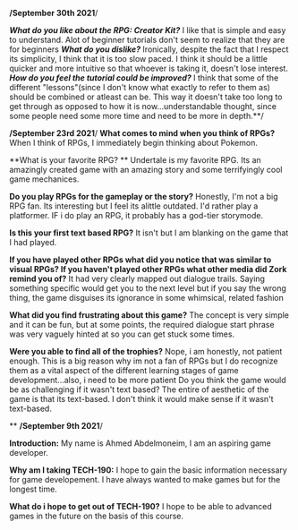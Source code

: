 **/September 30th 2021**/

***What do you like about the RPG: Creator Kit?***
I like that is simple and easy to understand. Alot of beginner tutorials don't seem to realize that they are for beginners
***What do you dislike?***
Ironically, despite the fact that I respect its simplicity, I think that it is too slow paced. I think it should be a little quicker and more intuitive so that
whoever is taking it, doesn't lose interest.
***How do you feel the tutorial could be improved?***
I think that some of the different "lessons"(since I don't know what exactly to refer to them as) should be combined or atleast can be. This way it doesn't take too long to get
through as opposed to how it is now...understandable thought, since some people need some more time and need to be more in depth.**/

**/September 23rd 2021**/
**What comes to mind when you think of RPGs?**
When I think of RPGs, I immediately begin thinking about Pokemon.

**What is your favorite RPG? **
Undertale is my favorite RPG. Its an amazingly created game with an amazing story and some terrifyingly cool game mechanices.

**Do you play RPGs for the gameplay or the story?**
Honestly, I'm not a big RPG fan. Its interesting but I feel its alittle outdated. I'd rather play a platformer. IF i do play an RPG, it probably has a god-tier storymode.

**Is this your first text based RPG?**
It isn't but I am blanking on the game that I had played. 

**If you have played other RPGs what did you notice that was similar to visual RPGs? If you haven't played other RPGs what other media did Zork remind you of?**
It had very clearly mapped out dialogue trails. Saying something specific would get you to the next level but if you say the wrong thing, the game disguises its ignorance in some whimsical, related fashion 

**What did you find frustrating about this game?**
The concept is very simple and it can be fun, but at some points, the required dialogue start phrase was very vaguely hinted at so you can get stuck some times. 

**Were you able to find all of the trophies?**
Nope, i am honestly, not patient enough. This is a big reason why im not a fan of RPGs but I do recognize them as a vital aspect of the different learning stages of game development...also,  i need to be more patient
Do you think the game would be as challenging if it wasn't text based?
The entire of aesthetic of the game is that its text-based. I don't think it would make sense if it wasn't text-based.

**
**/September 9th 2021**/

**Introduction:**
My name is Ahmed Abdelmoneim, I am an aspiring game developer.

**Why am I taking TECH-190:**
I hope to gain the basic information necessary for game developement. I have always wanted to make games but for the longest time.

**What do i hope to get out of TECH-190?**
I hope to be able to advanced games in the future on the basis of this course.
